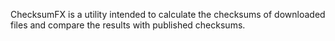 ChecksumFX is a utility intended to calculate the checksums of downloaded files and compare the results with published checksums.